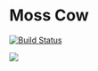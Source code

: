 Moss Cow
=====================
[![Build Status](https://travis-ci.org/junsumida/mosscow.png?branch=master)](https://travis-ci.org/junsumida/mosscow)

![](http://1funny.com/wp-content/uploads/2012/05/moscow.jpg)
